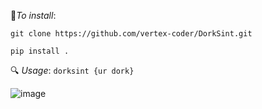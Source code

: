 🔻*To install*:

`git clone https://github.com/vertex-coder/DorkSint.git`

`pip install .`

🔍 *Usage*:
`dorksint {ur dork}`

![image](https://github.com/user-attachments/assets/20d1f59a-5345-49dd-920f-0db5101c975d)
